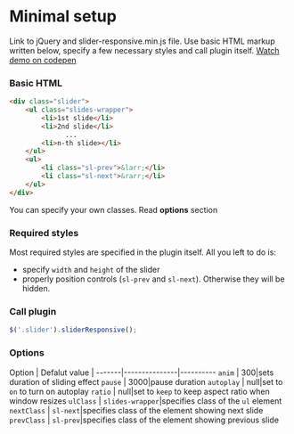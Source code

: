 # Minimal setup
Link to jQuery and slider-responsive.min.js file. Use basic HTML markup written below, specify a few necessary styles and call plugin itself.
[Watch demo on codepen](http://codepen.io/docode/pen/NqyawK)
### Basic HTML
```html
<div class="slider">
    <ul class="slides-wrapper">
        <li>1st slide</li>
        <li>2nd slide</li>
              ...
        <li>n-th slide></li>
    </ul>
    <ul>
        <li class="sl-prev">&larr;</li>
        <li class="sl-next">&rarr;</li>
    </ul>
</div>
```
You can specify your own classes. Read **options** section
### Required styles
Most required styles are specified in the plugin itself. All you left to do is:
* specify `width` and `height` of the slider
* properly position controls (`sl-prev` and `sl-next`). Otherwise they will be hidden.
### Call plugin
```javascript
$('.slider').sliderResponsive();
```
### Options
Option | Defalut value | 
-------|---------------|----------
`anim` | 300|sets duration of sliding effect
`pause` | 3000|pause duration
`autoplay` | null|set to `on` to turn on autoplay
`ratio` | null|set to `keep` to keep aspect ratio when window resizes
`ulClass` | `slides-wrapper`|specifies class of the `ul` element
`nextClass` | `sl-next`|specifies class of the element showing next slide
`prevClass` | `sl-prev`|specifies class of the element showing previous slide